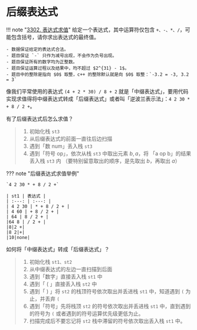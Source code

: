 # 后缀表达式

!!! note "[3302. 表达式求值](https://www.acwing.com/problem/content/3305/)"
    给定一个表达式，其中运算符仅包含 `+、-、*、/`，可能包含括号，请你求出表达式的最终值。

    - 数据保证给定的表达式合法。
    - 题目保证 `-` 只作为减号出现，不会作为负号出现。
    - 题目保证所有的数字均为正整数。
    - 题目保证运算过程以及结果中，均不超过 $2^{31} - 1$。
    - 题目中的整除是指向 $0$ 取整，c++ 的整除默认就是向 $0$ 取整：`-3.2 = -3, 3.2 = 3`

像我们平常使用的表达式 `(4 + 2 * 30) / 8 + 2` 就是「中缀表达式」，要用代码实现求值得将中缀表达式转成「后缀表达式」或者叫「逆波兰表示法」：`4 2 30 * + 8 / 2 +`。

有了后缀表达式后怎么求值？

> 1. 初始化栈 `st3`
> 2. 从后缀表达式的前面一直往后边扫描
> 3. 遇到「数 num」丢入栈 `st3` 
> 4. 遇到「符号 op」，依次从栈 `st3` 中取出元素 $b, a$，将 「a op b」的结果丢入栈 `st3` 内 （要特别留意取出的顺序，是先取出 $b$，再取出 $a$）

??? note "后缀表达式求值举例"

    `4 2 30 * + 8 / 2 +`

    | st1 | 表达式 | 
    | :---: | :---: |
    | 4 2 30 | * + 8 / 2 + |
    | 4 60 | + 8 / 2 + |
    | 64 | 8 / 2 + |
    |64 8 | / 2 + |
    |8|2 +|
    |8 2|+|
    |10|none|

如何将「中缀表达式」转成「后缀表达式」？

> 1. 初始化栈 `st1、st2`
> 2. 从中缀表达式的左边一直扫描到后面
> 3. 遇到「数字」直接丢入栈 `st1` 中
> 4. 遇到「 ( 」直接丢入栈 `st2` 中
> 5. 遇到「 ) 」将 `st2` 的栈顶符号依次取出并丢进栈 `st1` 中，知道遇到 `(` 为止，并丢弃 `(`
> 6. 遇到「符号」先将栈顶 `st2` 的符号依次取出并丢进栈 `st1` 中，直到遇到的符号为 `(` 或者遇到的符号运算优先级更低为止。
> 7. 扫描完成后不要忘记将 `st2` 栈中滞留的符号依次取出丢入栈 `st1` 中。